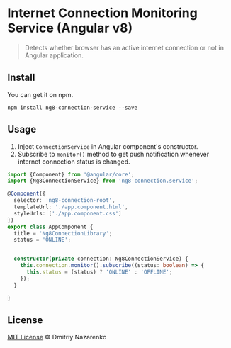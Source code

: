 # Internet Connection Monitoring Service (Angular v8)

> Detects whether browser has an active internet connection or not in Angular application. 

## Install

You can get it on npm.

```
npm install ng8-connection-service --save
```

## Usage

1. Inject `ConnectionService` in Angular component's constructor.
2. Subscribe to `monitor()` method to get push notification whenever internet connection status is changed.

```ts
import {Component} from '@angular/core';
import {Ng8ConnectionService} from 'ng8-connection.service';

@Component({
  selector: 'ng8-connection-root',
  templateUrl: './app.component.html',
  styleUrls: ['./app.component.css']
})
export class AppComponent {
  title = 'Ng8ConnectionLibrary';
  status = 'ONLINE';


  constructor(private connection: Ng8ConnectionService) {
    this.connection.monitor().subscribe((status: boolean) => {
      this.status = (status) ? 'ONLINE' : 'OFFLINE';
    });
  }

}


```
## License
[MIT License](https://github.com/dmitriy-nz/ng8-connection/blob/master/LICENSE) © Dmitriy Nazarenko
